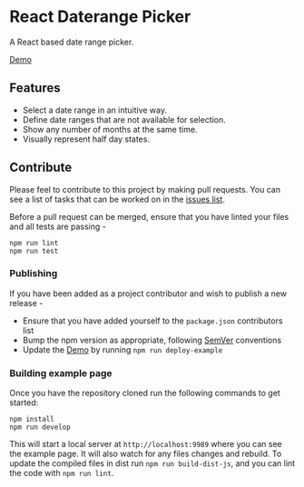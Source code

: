 React Daterange Picker
======================

A React based date range picker.

[Demo](http://onefinestay.github.io/react-daterange-picker/)

## Features

* Select a date range in an intuitive way.
* Define date ranges that are not available for selection.
* Show any number of months at the same time.
* Visually represent half day states.

## Contribute

Please feel to contribute to this project by making pull requests. You can see a
list of tasks that can be worked on in the [issues list](https://github.com/onefinestay/react-daterange-picker/issues).

Before a pull request can be merged, ensure that you have linted your files and all tests are passing -

```shell
npm run lint
npm run test
```

### Publishing

If you have been added as a project contributor and wish to publish a new release -

  - Ensure that you have added yourself to the `package.json` contributors list
  - Bump the npm version as appropriate, following [SemVer](http://semver.org/) conventions
  - Update the [Demo](http://onefinestay.github.io/react-daterange-picker/) by running `npm run deploy-example`

### Building example page

Once you have the repository cloned run the following commands to get started:

```shell
npm install
npm run develop
```

This will start a local server at `http://localhost:9989` where you can see the
example page. It will also watch for any files changes and rebuild.
To update the compiled files in dist run `npm run build-dist-js`, and you can
lint the code with `npm run lint`.
